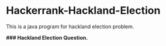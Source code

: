 # Hackerrank-Hackland-Election
This is a java program for hackland election problem.

__### Hackland Election Question.__
